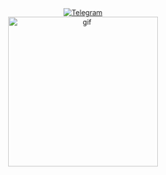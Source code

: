 <div id="socials" align="center">
   <a href="https://t.me/ledeylin">
    <img src="https://img.shields.io/badge/Telegram-blue?style=for-the-badge&logo=telegram&logoColor=white" alt="Telegram"/>
  </a>
</div>

<div id="gif" align ="center">
    <img src="https://media1.tenor.com/m/zN5C2mTeYWoAAAAC/dnce.gif" alt="gif" width="300px" align ="center"/>
 </div>

